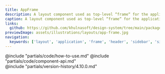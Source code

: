 ```yaml
---
title: AppFrame
description: A layout component used as top-level “frame“ for the application.
caption: A layout component used as top-level “frame“ for the application.
links:
  github: https://github.com/khulnasoft/design-system/tree/main/packages/components/src/components/kds/app-frame
previewImage: assets/illustrations/layouts/app-frame.jpg
navigation:
  keywords: ['layout', 'application', 'frame', 'header', 'sidebar', 'sidenav', 'footer', 'modal']
---
```


<section data-tab="Code">
  @include "partials/code/how-to-use.md"
  @include "partials/code/component-api.md"
</section>

<section data-tab="Version history">
  @include "partials/version-history/4.10.0.md"
</section>
